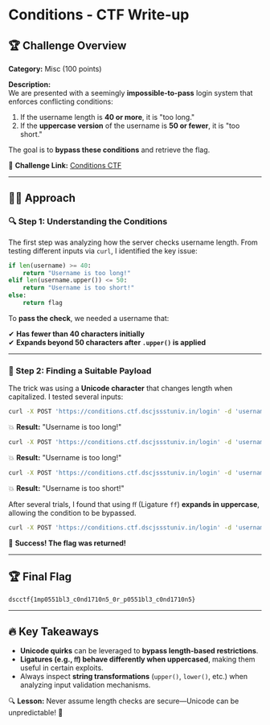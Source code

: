 
# Conditions - CTF Write-up  

## 🏆 Challenge Overview  

**Category:** Misc (100 points)  

**Description:**  
We are presented with a seemingly **impossible-to-pass** login system that enforces conflicting conditions:  

1. If the username length is **40 or more**, it is "too long."  
2. If the **uppercase version** of the username is **50 or fewer**, it is "too short."  

The goal is to **bypass these conditions** and retrieve the flag.  

🔗 **Challenge Link:** [Conditions CTF](https://conditions.ctf.dscjssstuniv.in)  

---

## 🕵️‍♂️ Approach  

### 🔍 Step 1: Understanding the Conditions  

The first step was analyzing how the server checks username length. From testing different inputs via `curl`, I identified the key issue:  

```python
if len(username) >= 40:
    return "Username is too long!"
elif len(username.upper()) <= 50:
    return "Username is too short!"
else:
    return flag
```

To **pass the check**, we needed a username that:  

✔ **Has fewer than 40 characters initially**  
✔ **Expands beyond 50 characters after `.upper()` is applied**  

---

### 🔑 Step 2: Finding a Suitable Payload  

The trick was using a **Unicode character** that changes length when capitalized. I tested several inputs:  

```bash
curl -X POST 'https://conditions.ctf.dscjssstuniv.in/login' -d 'username=ßßßßßßßßßßßßßßßßßßßßßßßßßßßßßßßßßßßßßßßßßßß'
```
💥 **Result:** "Username is too long!"  

```bash
curl -X POST 'https://conditions.ctf.dscjssstuniv.in/login' -d 'username=iiiiiiiiiiiiiiiiiiiiiiiiiiiiiiiiiiiiiiiiiiii'
```
💥 **Result:** "Username is too long!"  

```bash
curl -X POST 'https://conditions.ctf.dscjssstuniv.in/login' -d 'username=A⠀A⠀A⠀A⠀A⠀A⠀A⠀A⠀A⠀A⠀A⠀A⠀A⠀A⠀A⠀A⠀'
```
💥 **Result:** "Username is too short!"  

After several trials, I found that using `ﬀ` (Ligature `ff`) **expands in uppercase**, allowing the condition to be bypassed.  

```bash
curl -X POST 'https://conditions.ctf.dscjssstuniv.in/login' -d 'username=ﬀﬀﬀﬀﬀﬀﬀﬀﬀﬀﬀﬀﬀﬀﬀﬀﬀﬀﬀﬀﬀﬀﬀﬀﬀﬀﬀﬀﬀﬀ'
```

🎉 **Success! The flag was returned!**  

---

## 🏆 Final Flag  

```
dscctf{1mp0551bl3_c0nd1710n5_0r_p0551bl3_c0nd1710n5}
```

---

## 🔥 Key Takeaways  

- **Unicode quirks** can be leveraged to **bypass length-based restrictions**.  
- **Ligatures (e.g., `ﬀ`) behave differently when uppercased**, making them useful in certain exploits.  
- Always inspect **string transformations** (`upper()`, `lower()`, etc.) when analyzing input validation mechanisms.  

🔍 **Lesson:** Never assume length checks are secure—Unicode can be unpredictable! 🚀